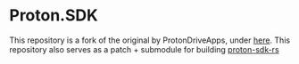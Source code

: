 # Proton.SDK

This repository is a fork of the original by ProtonDriveApps, under [here](https://github.com/ProtonDriveApps/sdk-tech-demo). This repository also serves as a patch + submodule for building [proton-sdk-rs](https://github.com/4tkbytes/proton-sdk-rs)